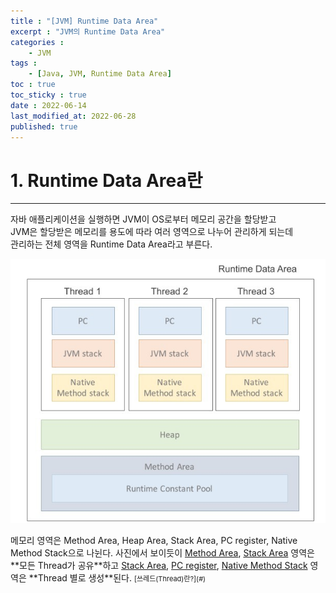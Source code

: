 ```yaml
---
title : "[JVM] Runtime Data Area"
excerpt : "JVM의 Runtime Data Area"
categories : 
    - JVM
tags :
    - [Java, JVM, Runtime Data Area]
toc : true
toc_sticky : true
date : 2022-06-14
last_modified_at: 2022-06-28
published: true
---
```


# 1. Runtime Data Area란 
---
자바 애플리케이션을 실행하면 JVM이 OS로부터 메모리 공간을 할당받고  
JVM은 할당받은 메모리를 용도에 따라 여러 영역으로 나누어 관리하게 되는데  
관리하는 전체 영역을 <span class="h-text-p">Runtime Data Area</span>라고 부른다.  
<p align="center"><img src="/assets/images/JVM/memory/MEMORY-1.png"></p>
메모리 영역은 <span class="h-text-p">Method Area</span>,
<span class="h-text-p">Heap Area</span>,
<span class="h-text-p">Stack Area</span>, 
<span class="h-text-p">PC register</span>,
<span class="h-text-p">Native Method Stack</span>으로 나뉜다.   
사진에서 보이듯이 <u>Method Area</u>, <u>Stack Area</u> 영역은 **모든 Thread가 공유**하고  
<u>Stack Area</u>, <u>PC register</u>, <u>Native Method Stack</u> 영역은 **Thread 별로 생성**된다.  
<span style="font-size:11px">[쓰레드(Thread)란?](#)</span>  